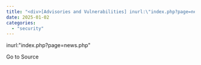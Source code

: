 ```yaml
---
title: "<div>[Advisories and Vulnerabilities] inurl:\"index.php?page=news.php\"</div>"
date: 2025-01-02
categories: 
  - "security"
---
```


inurl:"index.php?page=news.php"

Go to Source
